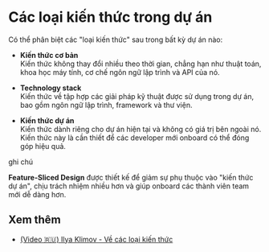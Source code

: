 # Các loại kiến thức trong dự án

Có thể phân biệt các "loại kiến thức" sau trong bất kỳ dự án nào:

* **Kiến thức cơ bản**<br /><!-- -->Kiến thức không thay đổi nhiều theo thời gian, chẳng hạn như thuật toán, khoa học máy tính, cơ chế ngôn ngữ lập trình và API của nó.

* **Technology stack**<br /><!-- -->Kiến thức về tập hợp các giải pháp kỹ thuật được sử dụng trong dự án, bao gồm ngôn ngữ lập trình, framework và thư viện.

* **Kiến thức dự án**<br /><!-- -->Kiến thức dành riêng cho dự án hiện tại và không có giá trị bên ngoài nó. Kiến thức này là cần thiết để các developer mới onboard có thể đóng góp hiệu quả.

ghi chú

**Feature-Sliced Design** được thiết kế để giảm sự phụ thuộc vào "kiến thức dự án", chịu trách nhiệm nhiều hơn và giúp onboard các thành viên team mới dễ dàng hơn.

## Xem thêm[​](#see-also "Link trực tiếp đến heading")

* [(Video 🇷🇺) Ilya Klimov - Về các loại kiến thức](https://youtu.be/4xyb_tA-uw0?t=249)
